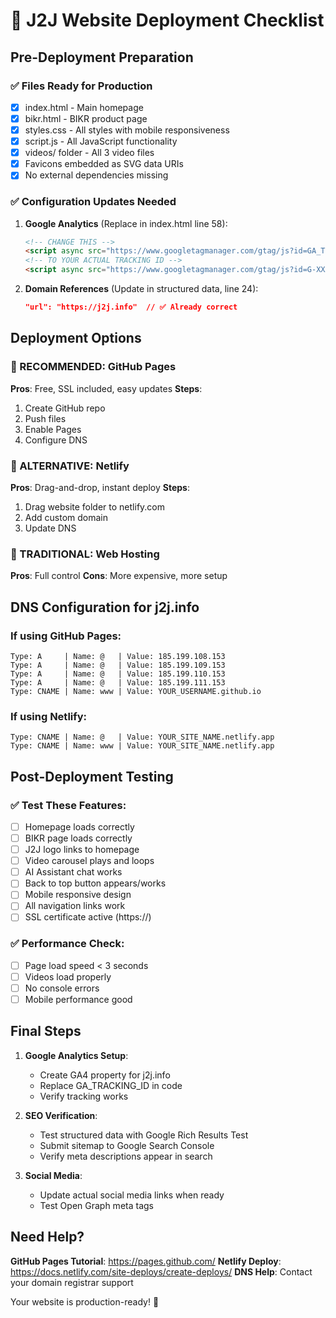 # 🚀 J2J Website Deployment Checklist

## Pre-Deployment Preparation

### ✅ Files Ready for Production
- [x] index.html - Main homepage
- [x] bikr.html - BIKR product page  
- [x] styles.css - All styles with mobile responsiveness
- [x] script.js - All JavaScript functionality
- [x] videos/ folder - All 3 video files
- [x] Favicons embedded as SVG data URIs
- [x] No external dependencies missing

### ✅ Configuration Updates Needed

1. **Google Analytics** (Replace in index.html line 58):
   ```html
   <!-- CHANGE THIS -->
   <script async src="https://www.googletagmanager.com/gtag/js?id=GA_TRACKING_ID"></script>
   <!-- TO YOUR ACTUAL TRACKING ID -->
   <script async src="https://www.googletagmanager.com/gtag/js?id=G-XXXXXXXXXX"></script>
   ```

2. **Domain References** (Update in structured data, line 24):
   ```json
   "url": "https://j2j.info"  // ✅ Already correct
   ```

## Deployment Options

### 🥇 RECOMMENDED: GitHub Pages
**Pros**: Free, SSL included, easy updates
**Steps**:
1. Create GitHub repo
2. Push files
3. Enable Pages
4. Configure DNS

### 🥈 ALTERNATIVE: Netlify  
**Pros**: Drag-and-drop, instant deploy
**Steps**:
1. Drag website folder to netlify.com
2. Add custom domain
3. Update DNS

### 🥉 TRADITIONAL: Web Hosting
**Pros**: Full control
**Cons**: More expensive, more setup

## DNS Configuration for j2j.info

### If using GitHub Pages:
```
Type: A     | Name: @   | Value: 185.199.108.153
Type: A     | Name: @   | Value: 185.199.109.153  
Type: A     | Name: @   | Value: 185.199.110.153
Type: A     | Name: @   | Value: 185.199.111.153
Type: CNAME | Name: www | Value: YOUR_USERNAME.github.io
```

### If using Netlify:
```
Type: CNAME | Name: @   | Value: YOUR_SITE_NAME.netlify.app
Type: CNAME | Name: www | Value: YOUR_SITE_NAME.netlify.app
```

## Post-Deployment Testing

### ✅ Test These Features:
- [ ] Homepage loads correctly
- [ ] BIKR page loads correctly
- [ ] J2J logo links to homepage
- [ ] Video carousel plays and loops
- [ ] AI Assistant chat works
- [ ] Back to top button appears/works
- [ ] Mobile responsive design
- [ ] All navigation links work
- [ ] SSL certificate active (https://)

### ✅ Performance Check:
- [ ] Page load speed < 3 seconds
- [ ] Videos load properly
- [ ] No console errors
- [ ] Mobile performance good

## Final Steps

1. **Google Analytics Setup**:
   - Create GA4 property for j2j.info
   - Replace GA_TRACKING_ID in code
   - Verify tracking works

2. **SEO Verification**:
   - Test structured data with Google Rich Results Test
   - Submit sitemap to Google Search Console
   - Verify meta descriptions appear in search

3. **Social Media**:
   - Update actual social media links when ready
   - Test Open Graph meta tags

## Need Help?

**GitHub Pages Tutorial**: https://pages.github.com/
**Netlify Deploy**: https://docs.netlify.com/site-deploys/create-deploys/
**DNS Help**: Contact your domain registrar support

Your website is production-ready! 🎉